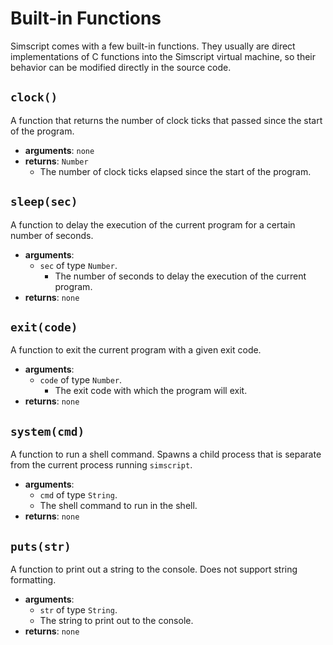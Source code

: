 # Built-in Functions

Simscript comes with a few built-in functions. They usually are direct implementations of C functions into the Simscript virtual machine, so their behavior can be modified directly in the source code.

## `clock()`

A function that returns the number of clock ticks that passed since the start of the program.

- **arguments**: `none`
- **returns**: `Number`
  - The number of clock ticks elapsed since the start of the program.

## `sleep(sec)`

A function to delay the execution of the current program for a certain number of seconds.

- **arguments**:
  - `sec` of type `Number`.
    - The number of seconds to delay the execution of the current program.
- **returns**: `none`

## `exit(code)`

A function to exit the current program with a given exit code.

- **arguments**:
  - `code` of type `Number`.
    - The exit code with which the program will exit.
- **returns**: `none`

## `system(cmd)`

A function to run a shell command. Spawns a child process that is separate from the current process running `simscript`.

- **arguments**:
  - `cmd` of type `String`.
  - The shell command to run in the shell.
- **returns**: `none`

## `puts(str)`

A function to print out a string to the console. Does not support string formatting.

- **arguments**:
  - `str` of type `String`.
  - The string to print out to the console.
- **returns**: `none`
